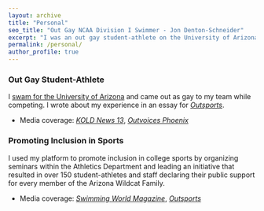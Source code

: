 ```yaml
---
layout: archive
title: "Personal"
seo_title: "Out Gay NCAA Division I Swimmer - Jon Denton-Schneider"
excerpt: "I was an out gay student-athlete on the University of Arizona Men's Swimming Team and worked to promote inclusion in sports."
permalink: /personal/
author_profile: true
---
```


### Out Gay Student-Athlete

I [swam for the University of Arizona](https://arizonawildcats.com/sports/mens-swimming-and-diving/roster/jon-denton-schneider/4190) and came out as gay to my team while competing. I wrote about my experience in an essay for [*Outsports*](https://www.outsports.com/2015/7/14/8938045/jon-denton-schneider-arizona-swimming-gay-coming-out).
- Media coverage: [*KOLD News 13*](https://www.kold.com/story/30006001/i-was-a-bald-gay-wildcat-former-ua-swimmer-explains-coming-out-essay/), [*Outvoices Phoenix*](https://phoenix.outvoices.us/coming-out-to-the-team/)

### Promoting Inclusion in Sports

I used my platform to promote inclusion in college sports by organizing seminars within the Athletics Department and leading an initiative that resulted in over 150 student-athletes and staff declaring their public support for every member of the Arizona Wildcat Family.
- Media coverage: [*Swimming World Magazine*](https://www.swimmingworldmagazine.com/news/lgbtqia-rights-in-the-swimming-community/), [*Outsports*](https://www.outsports.com/2015/11/24/9789116/arizona-wildcats-gay-lgbt-banner)
